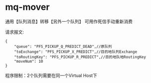 # mq-mover

通用【队列消息】转移【另外一个队列】   可用作死信手动重新消费

请求报文:
```
{
	"queue": "PFS_PICKUP_Q_PREDICT_DEAD",//原队列
	"toExchange": "PFS_PICKUP_X_PREDICT",//目的地队列Exchange
	"toRoutingKey": "PFS_PICKUP_R_PREDICT",//目的地队地RoutingKey
	"moveNum": 10
}
```

程序限制：2个队列需要在同一个Virtual Host下
